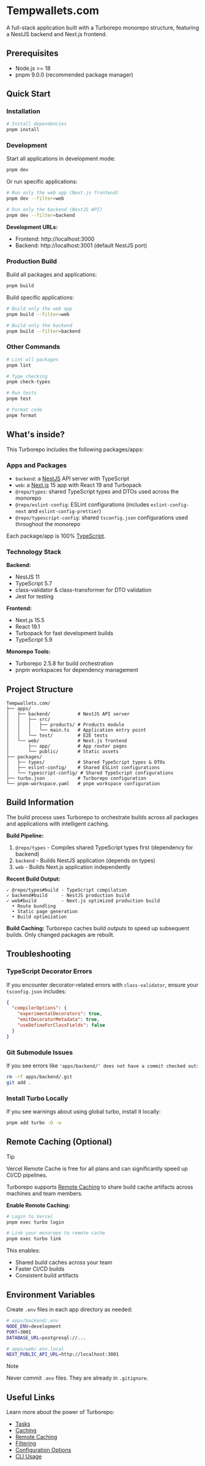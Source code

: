 # Tempwallets.com

A full-stack application built with a Turborepo monorepo structure, featuring a NestJS backend and Next.js frontend.

## Prerequisites

- Node.js >= 18
- pnpm 9.0.0 (recommended package manager)

## Quick Start

### Installation

```sh
# Install dependencies
pnpm install
```

### Development

Start all applications in development mode:

```sh
pnpm dev
```

Or run specific applications:

```sh
# Run only the web app (Next.js frontend)
pnpm dev --filter=web

# Run only the backend (NestJS API)
pnpm dev --filter=backend
```

**Development URLs:**
- Frontend: http://localhost:3000
- Backend: http://localhost:3001 (default NestJS port)

### Production Build

Build all packages and applications:

```sh
pnpm build
```

Build specific applications:

```sh
# Build only the web app
pnpm build --filter=web

# Build only the backend
pnpm build --filter=backend
```

### Other Commands

```sh
# Lint all packages
pnpm lint

# Type checking
pnpm check-types

# Run tests
pnpm test

# Format code
pnpm format
```

## What's inside?

This Turborepo includes the following packages/apps:

### Apps and Packages

- `backend`: a [NestJS](https://nestjs.com/) API server with TypeScript
- `web`: a [Next.js](https://nextjs.org/) 15 app with React 19 and Turbopack
- `@repo/types`: shared TypeScript types and DTOs used across the monorepo
- `@repo/eslint-config`: ESLint configurations (includes `eslint-config-next` and `eslint-config-prettier`)
- `@repo/typescript-config`: shared `tsconfig.json` configurations used throughout the monorepo

Each package/app is 100% [TypeScript](https://www.typescriptlang.org/).

### Technology Stack

**Backend:**
- NestJS 11
- TypeScript 5.7
- class-validator & class-transformer for DTO validation
- Jest for testing

**Frontend:**
- Next.js 15.5
- React 19.1
- Turbopack for fast development builds
- TypeScript 5.9

**Monorepo Tools:**
- Turborepo 2.5.8 for build orchestration
- pnpm workspaces for dependency management

## Project Structure

```
Tempwallets.com/
├── apps/
│   ├── backend/          # NestJS API server
│   │   ├── src/
│   │   │   ├── products/ # Products module
│   │   │   └── main.ts   # Application entry point
│   │   └── test/         # E2E tests
│   └── web/              # Next.js frontend
│       ├── app/          # App router pages
│       └── public/       # Static assets
├── packages/
│   ├── types/            # Shared TypeScript types & DTOs
│   ├── eslint-config/    # Shared ESLint configurations
│   └── typescript-config/ # Shared TypeScript configurations
├── turbo.json            # Turborepo configuration
└── pnpm-workspace.yaml   # pnpm workspace configuration
```

## Build Information

The build process uses Turborepo to orchestrate builds across all packages and applications with intelligent caching.

**Build Pipeline:**
1. `@repo/types` - Compiles shared TypeScript types first (dependency for backend)
2. `backend` - Builds NestJS application (depends on types)
3. `web` - Builds Next.js application independently

**Recent Build Output:**
```
✓ @repo/types#build - TypeScript compilation
✓ backend#build     - NestJS production build  
✓ web#build         - Next.js optimized production build
  • Route bundling
  • Static page generation
  • Build optimization
```

**Build Caching:**
Turborepo caches build outputs to speed up subsequent builds. Only changed packages are rebuilt.

## Troubleshooting

### TypeScript Decorator Errors

If you encounter decorator-related errors with `class-validator`, ensure your `tsconfig.json` includes:

```json
{
  "compilerOptions": {
    "experimentalDecorators": true,
    "emitDecoratorMetadata": true,
    "useDefineForClassFields": false
  }
}
```

### Git Submodule Issues

If you see errors like `'apps/backend/' does not have a commit checked out`:

```sh
rm -rf apps/backend/.git
git add .
```

### Install Turbo Locally

If you see warnings about using global turbo, install it locally:

```sh
pnpm add turbo -D -w
```

## Remote Caching (Optional)

> [!TIP]
> Vercel Remote Cache is free for all plans and can significantly speed up CI/CD pipelines.

Turborepo supports [Remote Caching](https://turborepo.com/docs/core-concepts/remote-caching) to share build cache artifacts across machines and team members.

**Enable Remote Caching:**

```sh
# Login to Vercel
pnpm exec turbo login

# Link your monorepo to remote cache
pnpm exec turbo link
```

This enables:
- Shared build caches across your team
- Faster CI/CD builds
- Consistent build artifacts

## Environment Variables

Create `.env` files in each app directory as needed:

```sh
# apps/backend/.env
NODE_ENV=development
PORT=3001
DATABASE_URL=postgresql://...

# apps/web/.env.local
NEXT_PUBLIC_API_URL=http://localhost:3001
```

> [!NOTE]
> Never commit `.env` files. They are already in `.gitignore`.

## Useful Links

Learn more about the power of Turborepo:

- [Tasks](https://turborepo.com/docs/crafting-your-repository/running-tasks)
- [Caching](https://turborepo.com/docs/crafting-your-repository/caching)
- [Remote Caching](https://turborepo.com/docs/core-concepts/remote-caching)
- [Filtering](https://turborepo.com/docs/crafting-your-repository/running-tasks#using-filters)
- [Configuration Options](https://turborepo.com/docs/reference/configuration)
- [CLI Usage](https://turborepo.com/docs/reference/command-line-reference)
